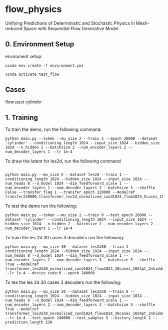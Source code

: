 # flow_physics

Unifying Predictions of Deterministic and Stochastic Physics in Mesh-reduced Space with Sequential Flow Generative Model

## 0. Environment Setup

enviroment setup: 
```
conda env create -f environment.yml
```
```
conda activate test_flow
```
## Cases
flow past cylinder


## 1. Training
To train the demo, run the following command:
```
python main.py --token --mu_size 2 --train 1 --epoch 20000 --dataset 'cylinder' --conditioning_length 1024 --input_size 1024 --hidden_size 1024 --n_hidden 2 --batchsize 2 --num_encoder_layers 2 --num_decoder_layers 1 --lr 1e-4

```

To draw the latent for les2d, run the following command
```

python main.py --mu_size 5 --dataset les2d --train 1 --conditioning_length 1024 --hidden_size 1024 --input_size 1024 --num_heads 8 --d_model 1024 --dim_feedforward_scale 1 --num_encoder_layers 1 --num_decoder_layers 1 --batchsize 5 --shuffle False --transfer_flag 1 --transfer_epoch 220000 --modelref transfer220000_transformer_les2d_normalized_cond1024_flow1024_5cases_1024pt_2nhidden_heads8_dmodel024_dim_scale1_nencode1_ndecode1_batch

```

To test the demo run the following:

``` 
python main.py --token --mu_size 2 --train 0 --test_epoch 20000 --dataset 'cylinder' --conditioning_length 1024 --input_size 1024 --hidden_size 1024 --n_hidden 2 --batchsize 2 --num_encoder_layers 2 --num_decoder_layers 1 --lr 1e-4 
```


To train the les 2d 30 cases 3 decoders run the following:
```
python main.py --mu_size 30 --dataset les2d30 --train 1 --conditioning_length 1024 --hidden_size 1024 --input_size 1024 --num_heads 8 --d_model 1024 --dim_feedforward_scale 1 --num_encoder_layers 2 --num_decoder_layers 3 --batchsize 5 --shuffle True --modelref transformer_les2d30_normalized_cond1024_flow1024_30cases_1024pt_2nhidden_heads8_dmodel024_dim_scale1_nencode2_ndecode3_batch5 --lr 1e-4 --device cuda:0 --epoch 240000
```


To tes the les 2d 30 cases 3 decoders run the following:
```
python main.py --mu_size 30 --dataset les2d30 --train 0 --conditioning_length 1024 --hidden_size 1024 --input_size 1024 --num_heads 8 --d_model 1024 --dim_feedforward_scale 1 --num_encoder_layers 2 --num_decoder_layers 3 --batchsize 5 --shuffle True --modelref transformer_les2d30_normalized_cond1024_flow1024_30cases_1024pt_2nhidden_heads8_dmodel024_dim_scale1_nencode2_ndecode3_batch5 --lr 1e-4 --test_epoch 240000 --test_samples 5 --history_length 2 --prediction_length 238
```

